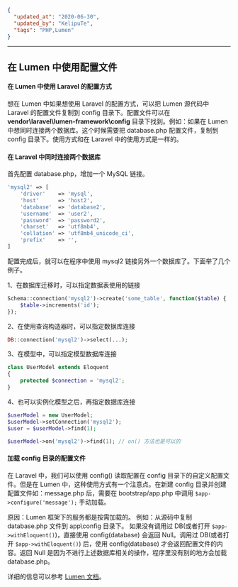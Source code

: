 ```json
{
  "updated_at": "2020-06-30",
  "updated_by": "KelipuTe",
  "tags": "PHP,Lumen"
}
```

---

## 在 Lumen 中使用配置文件

#### 在 Lumen 中使用 Laravel 的配置方式

想在 Lumen 中如果想使用 Laravel 的配置方式，可以把 Lumen 源代码中 Laravel 的配置文件复制到 config 目录下。配置文件可以在 **vendor\laravel\lumen-framework\config** 目录下找到。例如：如果在 Lumen 中想同时连接两个数据库。这个时候需要把 database.php 配置文件，复制到 config 目录下。使用方式和在 Laravel 中的使用方式是一样的。

#### 在 Laravel 中同时连接两个数据库

首先配置 database.php，增加一个 MySQL 链接。

```php
'mysql2' => [
    'driver'    => 'mysql',
    'host'      => 'host2',
    'database'  => 'database2',
    'username'  => 'user2',
    'password'  => 'password2',
    'charset'   => 'utf8mb4',
    'collation' => 'utf8mb4_unicode_ci',
    'prefix'    => '',
]
```

配置完成后，就可以在程序中使用 mysql2 链接另外一个数据库了。下面举了几个例子。

1、在数据库迁移时，可以指定数据表使用的链接

```php
Schema::connection('mysql2')->create('some_table', function($table) {
    $table->increments('id');
});
```

2、在使用查询构造器时，可以指定数据库连接

```php
DB::connection('mysql2')->select(...);
```

3、在模型中，可以指定模型数据库连接

```php
class UserModel extends Eloquent
{
    protected $connection = 'mysql2';
}
```

4、也可以实例化模型之后，再指定数据库连接

```php
$userModel = new UserModel;
$userModel->setConnection('mysql2');
$user = $userModel->find(1);

$userModel->on('mysql2')->find(1); // on() 方法也是可以的
```

#### 加载 config 目录的配置文件

在 Laravel 中，我们可以使用 config() 读取配置在 config 目录下的自定义配置文件。但是在 Lumen 中，这种使用方式有一个注意点。在新建 config 目录并创建配置文件如：message.php 后，需要在 bootstrap/app.php 中调用 `$app->configure('message');` 手动加载。

原因：Lumen 框架下的服务都是按需加载的。
例如：从源码中复制 database.php 文件到 app\config 目录下。
如果没有调用过 DB(或者打开 `$app->withEloquent()`)，直接使用 config(database) 会返回 Null。调用过 DB(或者打开 `$app->withEloquent()`) 后，使用 config(database) 才会返回配置文件的内容。返回 Null 是因为不进行上述数据库相关的操作，程序里没有别的地方会加载 database.php。



详细的信息可以参考 [Lumen 文档](https://learnku.com/docs/lumen/5.7/configuration/2403)。